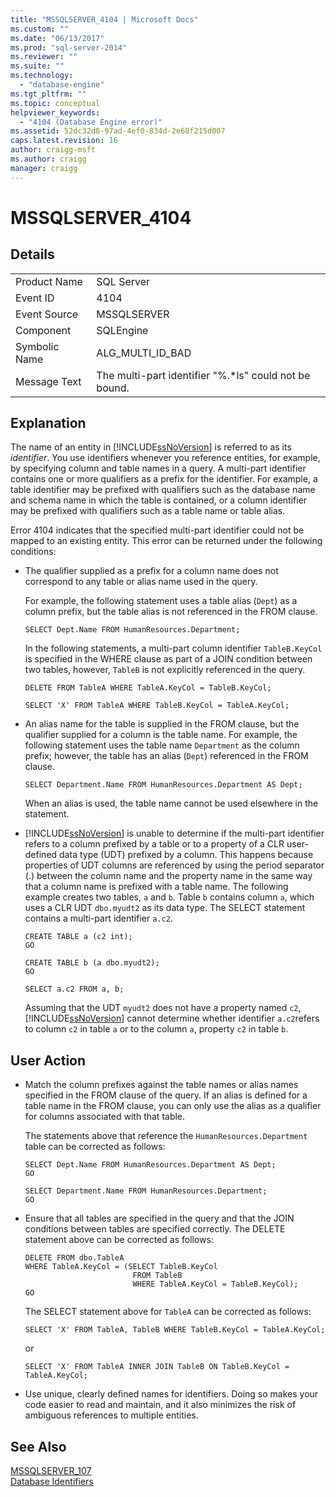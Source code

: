 ```yaml
---
title: "MSSQLSERVER_4104 | Microsoft Docs"
ms.custom: ""
ms.date: "06/13/2017"
ms.prod: "sql-server-2014"
ms.reviewer: ""
ms.suite: ""
ms.technology: 
  - "database-engine"
ms.tgt_pltfrm: ""
ms.topic: conceptual
helpviewer_keywords: 
  - "4104 (Database Engine error)"
ms.assetid: 52dc32d8-97ad-4ef0-834d-2e68f215d007
caps.latest.revision: 16
author: craigg-msft
ms.author: craigg
manager: craigg
---
```

# MSSQLSERVER_4104
    
## Details  
  
|||  
|-|-|  
|Product Name|SQL Server|  
|Event ID|4104|  
|Event Source|MSSQLSERVER|  
|Component|SQLEngine|  
|Symbolic Name|ALG_MULTI_ID_BAD|  
|Message Text|The multi-part identifier "%.*ls" could not be bound.|  
  
## Explanation  
 The name of an entity in [!INCLUDE[ssNoVersion](../../includes/ssnoversion-md.md)] is referred to as its *identifier*. You use identifiers whenever you reference entities, for example, by specifying column and table names in a query. A multi-part identifier contains one or more qualifiers as a prefix for the identifier. For example, a table identifier may be prefixed with qualifiers such as the database name and schema name in which the table is contained, or a column identifier may be prefixed with qualifiers such as a table name or table alias.  
  
 Error 4104 indicates that the specified multi-part identifier could not be mapped to an existing entity. This error can be returned under the following conditions:  
  
-   The qualifier supplied as a prefix for a column name does not correspond to any table or alias name used in the query.  
  
     For example, the following statement uses a table alias (`Dept`) as a column prefix, but the table alias is not referenced in the FROM clause.  
  
    ```  
    SELECT Dept.Name FROM HumanResources.Department;  
    ```  
  
     In the following statements, a multi-part column identifier `TableB.KeyCol` is specified in the WHERE clause as part of a JOIN condition between two tables, however, `TableB` is not explicitly referenced in the query.  
  
    ```  
    DELETE FROM TableA WHERE TableA.KeyCol = TableB.KeyCol;  
    ```  
  
    ```  
    SELECT 'X' FROM TableA WHERE TableB.KeyCol = TableA.KeyCol;  
    ```  
  
-   An alias name for the table is supplied in the FROM clause, but the qualifier supplied for a column is the table name. For example, the following statement uses the table name `Department` as the column prefix; however, the table has an alias (`Dept`) referenced in the FROM clause.  
  
    ```  
    SELECT Department.Name FROM HumanResources.Department AS Dept;  
    ```  
  
     When an alias is used, the table name cannot be used elsewhere in the statement.  
  
-   [!INCLUDE[ssNoVersion](../../includes/ssnoversion-md.md)] is unable to determine if the multi-part identifier refers to a column prefixed by a table or to a property of a CLR user-defined data type (UDT) prefixed by a column. This happens because properties of UDT columns are referenced by using the period separator (.) between the column name and the property name in the same way that a column name is prefixed with a table name. The following example creates two tables, `a` and `b`. Table `b` contains column `a`, which uses a CLR UDT `dbo.myudt2` as its data type. The SELECT statement contains a multi-part identifier `a.c2`.  
  
    ```  
    CREATE TABLE a (c2 int);   
    GO  
    ```  
  
    ```  
    CREATE TABLE b (a dbo.myudt2);   
    GO  
    ```  
  
    ```  
    SELECT a.c2 FROM a, b;   
    ```  
  
     Assuming that the UDT `myudt2` does not have a property named `c2`, [!INCLUDE[ssNoVersion](../../includes/ssnoversion-md.md)] cannot determine whether identifier `a.c2`refers to column `c2` in table `a` or to the column `a`, property `c2` in table `b`.  
  
## User Action  
  
-   Match the column prefixes against the table names or alias names specified in the FROM clause of the query. If an alias is defined for a table name in the FROM clause, you can only use the alias as a qualifier for columns associated with that table.  
  
     The statements above that reference the `HumanResources.Department` table can be corrected as follows:  
  
    ```  
    SELECT Dept.Name FROM HumanResources.Department AS Dept;  
    GO  
    ```  
  
    ```  
    SELECT Department.Name FROM HumanResources.Department;  
    GO  
    ```  
  
-   Ensure that all tables are specified in the query and that the JOIN conditions between tables are specified correctly. The DELETE statement above can be corrected as follows:  
  
    ```  
    DELETE FROM dbo.TableA  
    WHERE TableA.KeyCol = (SELECT TableB.KeyCol   
                            FROM TableB   
                            WHERE TableA.KeyCol = TableB.KeyCol);  
    GO  
    ```  
  
     The SELECT statement above for `TableA` can be corrected as follows:  
  
    ```  
    SELECT 'X' FROM TableA, TableB WHERE TableB.KeyCol = TableA.KeyCol;  
    ```  
  
     or  
  
    ```  
    SELECT 'X' FROM TableA INNER JOIN TableB ON TableB.KeyCol = TableA.KeyCol;  
    ```  
  
-   Use unique, clearly defined names for identifiers. Doing so makes your code easier to read and maintain, and it also minimizes the risk of ambiguous references to multiple entities.  
  
## See Also  
 [MSSQLSERVER_107](mssqlserver-107-database-engine-error.md)   
 [Database Identifiers](../databases/database-identifiers.md)  
  
  
